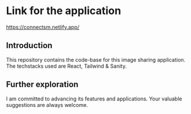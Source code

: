 # Link for the application
https://connectsm.netlify.app/
## Introduction
This repository contains the code-base for this image sharing application.
The techstacks used are React, Tailwind & Sanity.

## Further exploration
I am committed to advancing its features and applications. Your valuable suggestions are always welcome.
